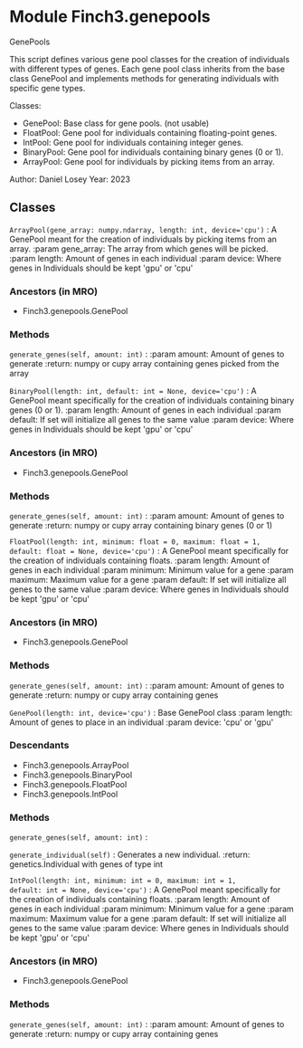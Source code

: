 Module Finch3.genepools
=======================
GenePools

This script defines various gene pool classes for the creation of individuals with different types of genes.
Each gene pool class inherits from the base class GenePool and implements methods for generating individuals
with specific gene types.

Classes:

- GenePool: Base class for gene pools. (not usable)
- FloatPool: Gene pool for individuals containing floating-point genes.
- IntPool: Gene pool for individuals containing integer genes.
- BinaryPool: Gene pool for individuals containing binary genes (0 or 1).
- ArrayPool: Gene pool for individuals by picking items from an array.

Author: Daniel Losey
Year: 2023

Classes
-------

`ArrayPool(gene_array: numpy.ndarray, length: int, device='cpu')`
:   A GenePool meant for the creation of individuals by picking items from an array.
:param gene_array: The array from which genes will be picked.
:param length: Amount of genes in each individual
:param device: Where genes in Individuals should be kept 'gpu' or 'cpu'

### Ancestors (in MRO)

* Finch3.genepools.GenePool

### Methods

`generate_genes(self, amount: int)`
:   :param amount: Amount of genes to generate
    :return: numpy or cupy array containing genes picked from the array

`BinaryPool(length: int, default: int = None, device='cpu')`
:   A GenePool meant specifically for the creation of individuals containing binary genes (0 or 1).
:param length: Amount of genes in each individual
:param default: If set will initialize all genes to the same value
:param device: Where genes in Individuals should be kept 'gpu' or 'cpu'

### Ancestors (in MRO)

* Finch3.genepools.GenePool

### Methods

`generate_genes(self, amount: int)`
:   :param amount: Amount of genes to generate
    :return: numpy or cupy array containing binary genes (0 or 1)

`FloatPool(length: int, minimum: float = 0, maximum: float = 1, default: float = None, device='cpu')`
:   A GenePool meant specifically for the creation of individuals containing floats.
:param length: Amount of genes in each individual
:param minimum: Minimum value for a gene
:param maximum: Maximum value for a gene
:param default: If set will initialize all genes to the same value
:param device: Where genes in Individuals should be kept 'gpu' or 'cpu'

### Ancestors (in MRO)

* Finch3.genepools.GenePool

### Methods

`generate_genes(self, amount: int)`
:   :param amount: Amount of genes to generate
    :return: numpy or cupy array containing genes

`GenePool(length: int, device='cpu')`
:   Base GenePool class
:param length: Amount of genes to place in an individual
:param device: 'cpu' or 'gpu'

### Descendants

* Finch3.genepools.ArrayPool
* Finch3.genepools.BinaryPool
* Finch3.genepools.FloatPool
* Finch3.genepools.IntPool

### Methods

`generate_genes(self, amount: int)`
:


`generate_individual(self)`
:   Generates a new individual.
    :return: genetics.Individual with genes of type int

`IntPool(length: int, minimum: int = 0, maximum: int = 1, default: int = None, device='cpu')`
:   A GenePool meant specifically for the creation of individuals containing floats.
:param length: Amount of genes in each individual
:param minimum: Minimum value for a gene
:param maximum: Maximum value for a gene
:param default: If set will initialize all genes to the same value
:param device: Where genes in Individuals should be kept 'gpu' or 'cpu'

### Ancestors (in MRO)

* Finch3.genepools.GenePool

### Methods

`generate_genes(self, amount: int)`
:   :param amount: Amount of genes to generate
    :return: numpy or cupy array containing genes